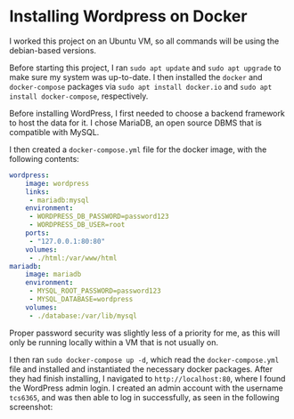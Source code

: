 # Installing Wordpress on Docker

I worked this project on an Ubuntu VM, so all commands will be using the debian-based versions. 

Before starting this project, I ran ```sudo apt update``` and ```sudo apt upgrade``` to make sure my system was up-to-date. I then installed the `docker` and `docker-compose` packages via ```sudo apt install docker.io``` and ```sudo apt install docker-compose```, respectively.

Before installing WordPress, I first needed to choose a backend framework to host the data for it. I chose MariaDB, an open source DBMS that is compatible with MySQL. 

I then created a `docker-compose.yml` file for the docker image, with the following contents:
```yml
wordpress:
    image: wordpress
    links:
     - mariadb:mysql
    environment:
     - WORDPRESS_DB_PASSWORD=password123
     - WORDPRESS_DB_USER=root
    ports:
     - "127.0.0.1:80:80"
    volumes:
     - ./html:/var/www/html
mariadb:
    image: mariadb
    environment:
     - MYSQL_ROOT_PASSWORD=password123
     - MYSQL_DATABASE=wordpress
    volumes:
     - ./database:/var/lib/mysql
```
Proper password security was slightly less of a priority for me, as this will only be running locally within a VM that is not usually on. 

I then ran ```sudo docker-compose up -d```, which read the `docker-compose.yml` file and installed and instantiated the necessary docker packages. After they had finish installing, I navigated to `http://localhost:80`, where I found the WordPress admin login. I created an admin account with the username `tcs6365`, and was then able to log in successfully, as seen in the following screenshot:

